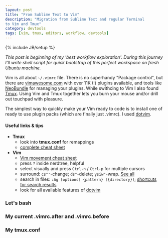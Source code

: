 ```yaml
---
layout: post
title: "From Sublime Text to Vim"
description: "Migration from Sublime Text and regular Terminal
to Vim and Tmux"
category: devtools
tags: [vim, tmux, editors, workflow, devtools]
---
```

{% include JB/setup %}

_This post is beginning of my 'best workflow exploration'. During this journey I'll write shell script for quick bootstrap of this perfect workspace on fresh Ubuntu machine._

Vim is all about `~/.vimrc` file. There is no superhandy "Package control", but
there are [vimawesome.com](http://vimawesome.com/) with over 11K (!) plugins available, and
tools like [NeoBundle](https://github.com/Shougo/neobundle.vim) for managing your plugins.
While swithcing to Vim I also found [Tmux](http://tmux.sourceforge.net/).
Using Vim and Tmux together lets you burn your mouse and/or drill out touchpad with pleasure.

The simplest way to quickly make your Vim ready to code is to install
one of ready to use plugin packs (which are finally just .vimrc). I used [dotvim](https://github.com/astrails/dotvim).

#### Useful links & tips
   - __Tmux__
      + look into __tmux.conf__ for remappings
      + [complete cheat sheet](https://gist.github.com/MohamedAlaa/2961058) 
   - __Vim__
      + [Vim movement cheat sheet](https://raw.githubusercontent.com/LevelbossMike/vim_shortcut_wallpaper/master/vim-shortcuts_1280x800.png)
      + press `?` inside nerdtree, helpful
      + select visually and press `Ctrl-n` / `Ctrl-p` for multiple cursors
      + surround: `cs"'`-change; `ds"`-delete; `ysiw"`-wrap. [See all](https://github.com/tpope/vim-surround#surroundvim)
      + search in files: `:Ag [options] {pattern} [{directory}]`; [shortcuts
        for search results](https://github.com/rking/ag.vim#keyboard-shortcuts)
      + look for all available features of [dotvim](https://github.com/astrails/dotvim)

### Let's bash
<script src="https://gist.github.com/JosephBuchma/fc857d7c14c0ea2c475a.js"></script>

### My current .vimrc.after and .vimrc.before
<script src="https://gist.github.com/JosephBuchma/650d0dd87b553ca2c8a0.js"></script>

### My tmux.conf
<script src="https://gist.github.com/JosephBuchma/72709f7b22655f7ce339.js"></script>